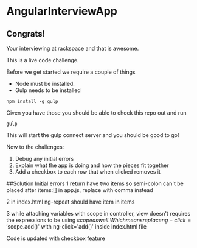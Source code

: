 # AngularInterviewApp

## Congrats!

Your interviewing at rackspace and that is awesome.

This is a live code challenge.

Before we get started we require a couple of things

* Node must be installed.
* Gulp needs to be installed

```
npm install -g gulp
```

Given you have those you should be able to check this repo out
and run

```
gulp
```

This will start the gulp connect server and you should be good to go!

Now to the challenges:

1. Debug any initial errors
2. Explain what the app is doing and how the pieces fit together
3. Add a checkbox to each row that when clicked removes it

##Solution
Initial errors
1 return have two items so semi-colon can't be placed after items:[] in app.js, replace with comma instead

2 in index.html ng-repeat should have item in items

3 while attaching variables with scope in controller, view doesn't requires the expressions to be using $scope as well. 
    Which means replace ng-click='$scope.add()' with ng-click='add()' inside index.html file  

Code is updated with checkbox feature
